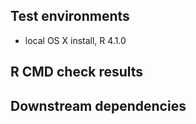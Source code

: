 ## Test environments
* local OS X install, R 4.1.0

## R CMD check results


## Downstream dependencies
